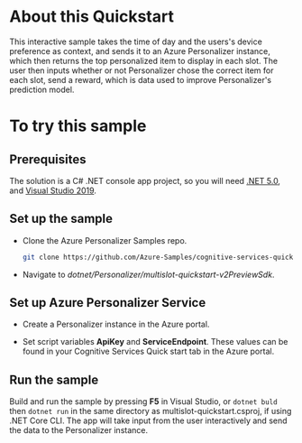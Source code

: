 # About this Quickstart

This interactive sample takes the time of day and the users's device preference as context, and sends it to an Azure Personalizer instance, which then returns the top personalized item to display in each slot. The user then inputs whether or not Personalizer chose the correct item for each slot, send a reward, which is data used to improve Personalizer's prediction model.

# To try this sample

## Prerequisites

The solution is a C# .NET console app project, so you will need [.NET 5.0](https://dotnet.microsoft.com/download/dotnet/5.0), and [Visual Studio 2019](https://visualstudio.microsoft.com/vs/).

## Set up the sample

- Clone the Azure Personalizer Samples repo.

    ```bash
    git clone https://github.com/Azure-Samples/cognitive-services-quickstart-code.git
    ```

- Navigate to _dotnet/Personalizer/multislot-quickstart-v2PreviewSdk_.


## Set up Azure Personalizer Service

- Create a Personalizer instance in the Azure portal.

- Set script variables **ApiKey** and **ServiceEndpoint**. These values can be found in your Cognitive Services Quick start tab in the Azure portal. 

## Run the sample

Build and run the sample by pressing **F5** in Visual Studio, or `dotnet buld` then `dotnet run` in the same directory as multislot-quickstart.csproj, if using .NET Core CLI. The app will take input from the user interactively and send the data to the Personalizer instance.
